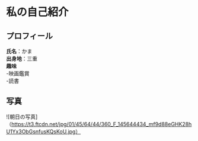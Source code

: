 # 私の自己紹介

## プロフィール
**氏名**：かま   
**出身地**：三重  
**趣味**  
-映画鑑賞  
-読書  

## 写真
![朝日の写真]（https://t3.ftcdn.net/jpg/01/45/64/44/360_F_145644434_mf9d88eGHK28hU1Yx3ObGsnfusKQsKoU.jpg）
